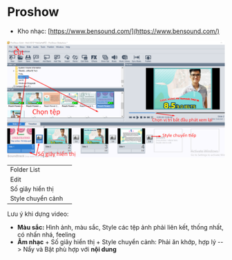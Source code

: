 # Proshow

* Kho nhạc: [https://www.bensound.com/](https://www.bensound.com/)

![](../.gitbook/assets/screenshot_3%20%281%29.png)

|  |  |
| :--- | :--- |
| Folder List |  |
| Edit |  |
| Số giây hiển thị |  |
| Style chuyển cảnh |  |

Lưu ý khi dựng video:

* **Màu sắc:** Hình ảnh, màu sắc, Style các tệp ảnh phải liên kết, thống nhất, có nhấn nhá, feeling
* **Âm nhạc** + Số giây hiển thị + Style chuyển cảnh: Phải ăn khớp, hợp lý --&gt; Nẩy và Bật phù hợp với **nội dung**

